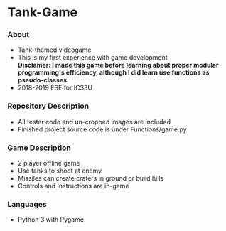 # Tank-Game

### About
- Tank-themed videogame<br>
- This is my first experience with game development<br>
<strong> Disclamer: I made this game before learning about proper modular programming's efficiency, although I did learn use functions as pseudo-classes</strong><br>
- 2018-2019 FSE for ICS3U

### Repository Description
- All tester code and un-cropped images are included
- Finished project source code is under Functions/game.py

### Game Description
- 2 player offline game
- Use tanks to shoot at enemy
- Missiles can create craters in ground or build hills
- Controls and Instructions are in-game

### Languages
- Python 3 with Pygame
